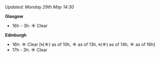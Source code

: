 *Updated: Monday 29th May 14:30*

**Glasgow**

* 16h - 3h: :sunny: Clear

**Edinburgh**

* 16h: :sunny: Clear [:cyclone:(:sunny:) as of 10h, :sunny: as of 13h, :cyclone:(:sunny:) as of 14h, :sunny: as of 16h]
* 17h - 3h: :sunny: Clear

